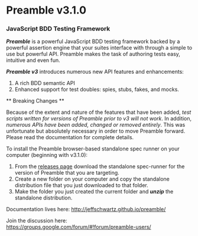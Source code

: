 # Preamble v3.1.0

### JavaScript BDD Testing Framework

**_Preamble_** is a powerful JavaScript BDD testing framework backed by a powerful assertion engine that your suites interface with through a simple to use but powerful API. Preamble makes the task of authoring tests easy, intuitive and even fun.

**_Preamble v3_** introduces numerous new API features and enhancements:

1. A rich BDD semantic API
2. Enhanced support for test doubles: spies, stubs, fakes, and mocks.

** Breaking Changes **

Because of the extent and nature of the features that have been added, _test scripts written for versions of Preamble prior to v3 will not work_. In addition, _numerous APIs have been added, changed or removed entirely_. This was unfortunate but absolutely necessary in order to move Preamble forward. Please read the documentation for complete details.

To install the Preamble browser-based standalone spec runner on your computer (beginning with v3.1.0):

1. From the [releases page](https://github.com/jeffschwartz/preamble/releases) download the standalone spec-runner for the version of Preamble that you are targeting.
2. Create a new folder on your computer and copy the standalone distribution file that you just downloaded to that folder.
3. Make the folder you just created the current folder and **_unzip_** the standalone distribution.

Documentation lives here: http://jeffschwartz.github.io/preamble/

Join the discussion here: https://groups.google.com/forum/#!forum/preamble-users/
